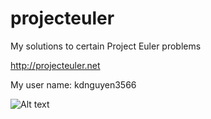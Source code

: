 # projecteuler
My solutions to certain Project Euler problems

http://projecteuler.net

My user name: kdnguyen3566

![Alt text](http://projecteuler.net/profile/kdnguyen3566.png "Progress")
